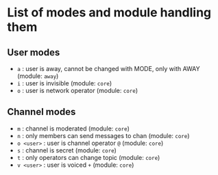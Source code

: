 List of modes and module handling them
======================================

User modes
----------

- `a` : user is away, cannot be changed with MODE, only with AWAY (module: `away`)
- `i` : user is invisible (module: `core`)
- `o` : user is network operator (module: `core`)

Channel modes
-------------

- `m` : channel is moderated (module: `core`)
- `n` : only members can send messages to chan (module: `core`)
- `o <user>` : user is channel operator `@` (module: `core`)
- `s` : channel is secret (module: `core`)
- `t` : only operators can change topic (module: `core`)
- `v <user>` : user is voiced `+` (module: `core`)
